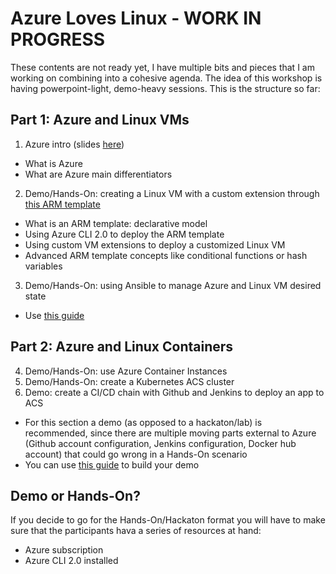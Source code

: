 # Azure Loves Linux - WORK IN PROGRESS

These contents are not ready yet, I have multiple bits and pieces that I am working on combining into a cohesive agenda. The idea of this workshop is having powerpoint-light, demo-heavy sessions. This is the structure so far:

## Part 1: Azure and Linux VMs
1. Azure intro (slides [here](https://github.com/CSA-OCP-GER/Azure-Loves-Linux/raw/master/Azure101-public.pptx))
  * What is Azure
  * What are Azure main differentiators
2. Demo/Hands-On: creating a Linux VM with a custom extension through [this ARM template](https://github.com/CSA-OCP-GER/Azure-Loves-Linux/blob/master/genericLinuxVM-templ.json)
  * What is an ARM template: declarative model
  * Using Azure CLI 2.0 to deploy the ARM template
  * Using custom VM extensions to deploy a customized Linux VM
  * Advanced ARM template concepts like conditional functions or hash variables
3. Demo/Hands-On: using Ansible to manage Azure and Linux VM desired state
  * Use [this guide](https://github.com/erjosito/ansible-azure-lab)

## Part 2: Azure and Linux Containers
4. Demo/Hands-On: use Azure Container Instances
5. Demo/Hands-On: create a Kubernetes ACS cluster
6. Demo: create a CI/CD chain with Github and Jenkins to deploy an app to ACS 
  * For this section a demo (as opposed to a hackaton/lab) is recommended, since there are multiple moving parts external to Azure (Github account configuration, Jenkins configuration, Docker hub account) that could go wrong in a Hands-On scenario
  * You can use [this guide](https://docs.microsoft.com/en-us/azure/container-service/kubernetes/container-service-kubernetes-jenkins) to build your demo
  
## Demo or Hands-On?

If you decide to go for the Hands-On/Hackaton format you will have to make sure that the participants hava a series of resources at hand:
* Azure subscription
* Azure CLI 2.0 installed
